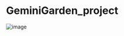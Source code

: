 # GeminiGarden_project
![image](https://github.com/user-attachments/assets/e07946f3-d2dc-427a-9868-6cad8a62d079)
